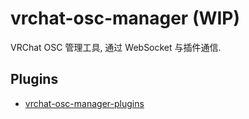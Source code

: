 # vrchat-osc-manager (WIP)

VRChat OSC 管理工具, 通过 WebSocket 与插件通信.

## Plugins

- [vrchat-osc-manager-plugins](https://github.com/project-vrcat/vrchat-osc-manager-plugins)
